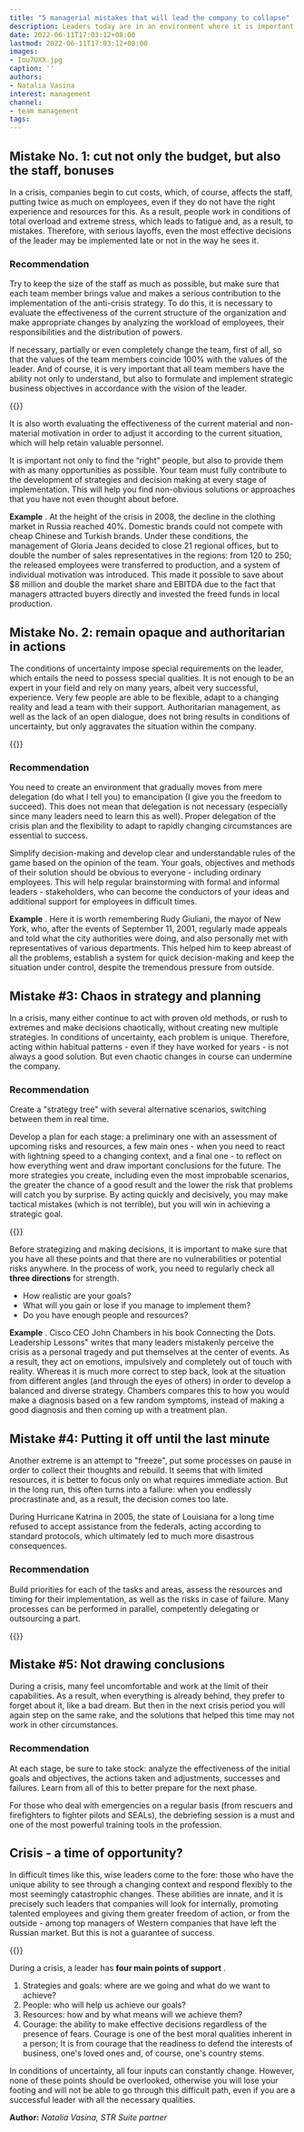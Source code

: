 ```yaml
---
title: "5 managerial mistakes that will lead the company to collapse"
description: Leaders today are in an environment where it is important to act strategically. But not everyone is up to the challenge. What prevents them and what mistakes it leads to, says Natalia Vasina (STR Suite)
date: 2022-06-11T17:03:12+08:00
lastmod: 2022-06-11T17:03:12+08:00
images:
- Iou7UXX.jpg
caption: ''
authors:
- Natalia Vasina
interest: management
channel: 
- team management
tags: 
---
```


Mistake No. 1: cut not only the budget, but also the staff, bonuses
-------------------------------------------------------------------

In a crisis, companies begin to cut costs, which, of course, affects the staff, putting twice as much on employees, even if they do not have the right experience and resources for this. As a result, people work in conditions of total overload and extreme stress, which leads to fatigue and, as a result, to mistakes. Therefore, with serious layoffs, even the most effective decisions of the leader may be implemented late or not in the way he sees it.

### Recommendation

Try to keep the size of the staff as much as possible, but make sure that each team member brings value and makes a serious contribution to the implementation of the anti-crisis strategy. To do this, it is necessary to evaluate the effectiveness of the current structure of the organization and make appropriate changes by analyzing the workload of employees, their responsibilities and the distribution of powers.

If necessary, partially or even completely change the team, first of all, so that the values ​​of the team members coincide 100% with the values ​​of the leader. And of course, it is very important that all team members have the ability not only to understand, but also to formulate and implement strategic business objectives in accordance with the vision of the leader.

{{<ads>}}

It is also worth evaluating the effectiveness of the current material and non-material motivation in order to adjust it according to the current situation, which will help retain valuable personnel.

It is important not only to find the “right” people, but also to provide them with as many opportunities as possible. Your team must fully contribute to the development of strategies and decision making at every stage of implementation. This will help you find non-obvious solutions or approaches that you have not even thought about before.

**Example** . At the height of the crisis in 2008, the decline in the clothing market in Russia reached 40%. Domestic brands could not compete with cheap Chinese and Turkish brands. Under these conditions, the management of Gloria Jeans decided to close 21 regional offices, but to double the number of sales representatives in the regions: from 120 to 250; the released employees were transferred to production, and a system of individual motivation was introduced. This made it possible to save about $8 million and double the market share and EBITDA due to the fact that managers attracted buyers directly and invested the freed funds in local production.

Mistake No. 2: remain opaque and authoritarian in actions
---------------------------------------------------------

The conditions of uncertainty impose special requirements on the leader, which entails the need to possess special qualities. It is not enough to be an expert in your field and rely on many years, albeit very successful, experience. Very few people are able to be flexible, adapt to a changing reality and lead a team with their support. Authoritarian management, as well as the lack of an open dialogue, does not bring results in conditions of uncertainty, but only aggravates the situation within the company.

{{<ads>}}

### Recommendation

You need to create an environment that gradually moves from mere delegation (do what I tell you) to emancipation (I give you the freedom to succeed). This does not mean that delegation is not necessary (especially since many leaders need to learn this as well). Proper delegation of the crisis plan and the flexibility to adapt to rapidly changing circumstances are essential to success.

Simplify decision-making and develop clear and understandable rules of the game based on the opinion of the team. Your goals, objectives and methods of their solution should be obvious to everyone - including ordinary employees. This will help regular brainstorming with formal and informal leaders - stakeholders, who can become the conductors of your ideas and additional support for employees in difficult times.

**Example** . Here it is worth remembering Rudy Giuliani, the mayor of New York, who, after the events of September 11, 2001, regularly made appeals and told what the city authorities were doing, and also personally met with representatives of various departments. This helped him to keep abreast of all the problems, establish a system for quick decision-making and keep the situation under control, despite the tremendous pressure from outside.

Mistake #3: Chaos in strategy and planning
------------------------------------------

In a crisis, many either continue to act with proven old methods, or rush to extremes and make decisions chaotically, without creating new multiple strategies. In conditions of uncertainty, each problem is unique. Therefore, acting within habitual patterns - even if they have worked for years - is not always a good solution. But even chaotic changes in course can undermine the company.

### Recommendation

Create a "strategy tree" with several alternative scenarios, switching between them in real time.

Develop a plan for each stage: a preliminary one with an assessment of upcoming risks and resources, a few main ones - when you need to react with lightning speed to a changing context, and a final one - to reflect on how everything went and draw important conclusions for the future. The more strategies you create, including even the most improbable scenarios, the greater the chance of a good result and the lower the risk that problems will catch you by surprise. By acting quickly and decisively, you may make tactical mistakes (which is not terrible), but you will win in achieving a strategic goal.

{{<ads>}}

Before strategizing and making decisions, it is important to make sure that you have all these points and that there are no vulnerabilities or potential risks anywhere. In the process of work, you need to regularly check all **three directions** for strength.

*   How realistic are your goals?
*   What will you gain or lose if you manage to implement them?
*   Do you have enough people and resources?

**Example** . Cisco CEO John Chambers in his book Connecting the Dots. Leadership Lessons" writes that many leaders mistakenly perceive the crisis as a personal tragedy and put themselves at the center of events. As a result, they act on emotions, impulsively and completely out of touch with reality. Whereas it is much more correct to step back, look at the situation from different angles (and through the eyes of others) in order to develop a balanced and diverse strategy. Chambers compares this to how you would make a diagnosis based on a few random symptoms, instead of making a good diagnosis and then coming up with a treatment plan.

Mistake #4: Putting it off until the last minute
------------------------------------------------

Another extreme is an attempt to "freeze", put some processes on pause in order to collect their thoughts and rebuild. It seems that with limited resources, it is better to focus only on what requires immediate action. But in the long run, this often turns into a failure: when you endlessly procrastinate and, as a result, the decision comes too late.

During Hurricane Katrina in 2005, the state of Louisiana for a long time refused to accept assistance from the federals, acting according to standard protocols, which ultimately led to much more disastrous consequences.

### Recommendation

Build priorities for each of the tasks and areas, assess the resources and timing for their implementation, as well as the risks in case of failure. Many processes can be performed in parallel, competently delegating or outsourcing a part.

{{<ads>}}

Mistake #5: Not drawing conclusions
-----------------------------------

During a crisis, many feel uncomfortable and work at the limit of their capabilities. As a result, when everything is already behind, they prefer to forget about it, like a bad dream. But then in the next crisis period you will again step on the same rake, and the solutions that helped this time may not work in other circumstances.

### Recommendation

At each stage, be sure to take stock: analyze the effectiveness of the initial goals and objectives, the actions taken and adjustments, successes and failures. Learn from all of this to better prepare for the next phase.

For those who deal with emergencies on a regular basis (from rescuers and firefighters to fighter pilots and SEALs), the debriefing session is a must and one of the most powerful training tools in the profession.

Crisis - a time of opportunity?
-------------------------------

In difficult times like this, wise leaders come to the fore: those who have the unique ability to see through a changing context and respond flexibly to the most seemingly catastrophic changes. These abilities are innate, and it is precisely such leaders that companies will look for internally, promoting talented employees and giving them greater freedom of action, or from the outside - among top managers of Western companies that have left the Russian market. But this is not a guarantee of success.

{{<ads>}}

During a crisis, a leader has **four main points of support** .

1.  Strategies and goals: where are we going and what do we want to achieve?
2.  People: who will help us achieve our goals?
3.  Resources: how and by what means will we achieve them?
4.  Courage: the ability to make effective decisions regardless of the presence of fears. Courage is one of the best moral qualities inherent in a person; It is from courage that the readiness to defend the interests of business, one's loved ones and, of course, one's country stems.

In conditions of uncertainty, all four inputs can constantly change. However, none of these points should be overlooked, otherwise you will lose your footing and will not be able to go through this difficult path, even if you are a successful leader with all the necessary qualities.

**Author:** *Natalia Vasina, STR Suite partner*